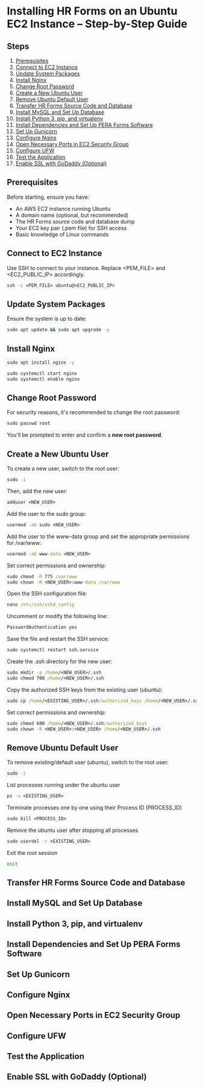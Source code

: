 # Installing HR Forms on an Ubuntu EC2 Instance – Step-by-Step Guide

## Steps
1. [Prerequisites](#prerequisites)
2. [Connect to EC2 Instance](#connect-to-ec2-instance) 
3. [Update System Packages](#update-system-packages)
4. [Install Nginx](#install-nginx)
5. [Change Root Password](#change-root-password)
6. [Create a New Ubuntu User](#create-a-new-ubuntu-user)
7. [Remove Ubuntu Default User](#remove-ubuntu-default-user) 
8. [Transfer HR Forms Source Code and Database](#transfer-hr-forms-source-code-and-database) 
9. [Install MySQL and Set Up Database](#install-mysql-and-set-up-database)  
10. [Install Python 3, pip, and virtualenv](#install-python-3-pip-and-virtualenv) 
11. [Install Dependencies and Set Up PERA Forms Software](#install-dependencies-and-set-up-pera-forms-software) 
12. [Set Up Gunicorn](#set-up-gunicorn)  
13. [Configure Nginx](#configure-nginx) 
14. [Open Necessary Ports in EC2 Security Group](#open-necessary-ports-in-ec2-security-group) 
15. [Configure UFW](#configure-ufw) 
16. [Test the Application](#test-the-application) 
17. [Enable SSL with GoDaddy (Optional)](#enable-ssl-with-goDaddy-optional) 

## Prerequisites
Before starting, ensure you have:
  * An AWS EC2 instance running Ubuntu
  * A domain name (optional, but recommended)
  * The HR Forms source code and database dump
  * Your EC2 key pair (.pem file) for SSH access
  * Basic knowledge of Linux commands

## Connect to EC2 Instance
Use SSH to connect to your instance. Replace <PEM_FILE> and <EC2_PUBLIC_IP> accordingly.
```cmd
ssh -i <PEM_FILE> ubuntu@<EC2_PUBLIC_IP>
```

## Update System Packages
Ensure the system is up to date:
```cmd
sudo apt update && sudo apt upgrade -y
```

## Install Nginx 
```cmd
sudo apt install nginx -y
```
```cmd
sudo systemctl start nginx
sudo systemctl enable nginx
```

## Change Root Password
For security reasons, it's recommended to change the root password:
```cmd
sudo passwd root
```
You'll be prompted to enter and confirm a **new root password**. 

## Create a New Ubuntu User
To create a new user, switch to the root user:
```cmd
sudo -i
```
Then, add the new user:
```cmd
adduser <NEW_USER>
```

Add the user to the sudo group:
```cmd
usermod -aG sudo <NEW_USER>
```

Add the user to the www-data group and set the appropriate permissions for /var/www:
```cmd
usermod -aG www-data <NEW_USER>
```
Set correct permissions and ownership:
```cmd
sudo chmod -R 775 /var/www
sudo chown -R <NEW_USER>:www-data /var/www
```

Open the SSH configuration file:
```cmd
nano /etc/ssh/sshd_config
```
Uncomment or modify the following line:
```cmd
PasswordAuthentication yes
```
Save the file and restart the SSH service:
```cmd
sudo systemctl restart ssh.service
```

Create the .ssh directory for the new user:
```cmd
sudo mkdir -p /home/<NEW_USER>/.ssh
sudo chmod 700 /home/<NEW_USER>/.ssh
```
Copy the authorized SSH keys from the existing user (ubuntu):
```cmd
sudo cp /home/<EXISTING_USER>/.ssh/authorized_keys /home/<NEW_USER>/.ssh/authorized_keys
```
Set correct permissions and ownership:
```cmd
sudo chmod 600 /home/<NEW_USER>/.ssh/authorized_keys
sudo chown -R <NEW_USER>:<NEW_USER> /home/<NEW_USER>/.ssh
```

## Remove Ubuntu Default User
To remove existing/default user (ubuntu), switch to the root user:
```cmd
sudo -i
```
List processes running under the ubuntu user
```cmd
ps -u <EXISTING_USER>
```
Terminate processes one by one using their Process ID (PROCESS_ID)
```cmd
sudo kill <PROCESS_ID>
```
Remove the ubuntu user after stopping all processes
```cmd
sudo userdel -r <EXISTING_USER>
```
Exit the root session
```cmd
exit
```

## Transfer HR Forms Source Code and Database

## Install MySQL and Set Up Database

## Install Python 3, pip, and virtualenv

## Install Dependencies and Set Up PERA Forms Software

## Set Up Gunicorn

## Configure Nginx

## Open Necessary Ports in EC2 Security Group

## Configure UFW

## Test the Application

## Enable SSL with GoDaddy (Optional)

